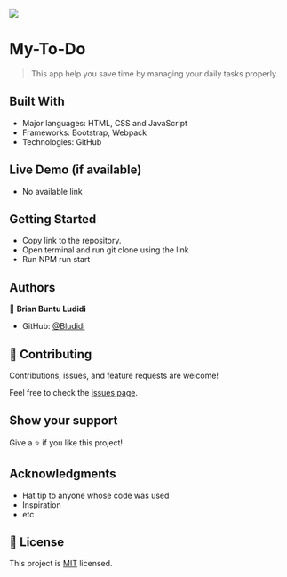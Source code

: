 ![](https://img.shields.io/badge/Microverse-blueviolet)

# My-To-Do

> This app help you save time by managing your daily tasks properly.


## Built With

- Major languages: HTML, CSS and JavaScript 
- Frameworks: Bootstrap, Webpack 
- Technologies: GitHub 

## Live Demo (if available)
- No available link



## Getting Started

- Copy link to the repository. 
- Open terminal and run git clone using the link 
- Run NPM run start 


## Authors

👤 **Brian Buntu Ludidi**

- GitHub: [@Bludidi](https://github.com/Bludidi)


## 🤝 Contributing

Contributions, issues, and feature requests are welcome!

Feel free to check the [issues page](../../issues/).

## Show your support

Give a ⭐️ if you like this project!

## Acknowledgments

- Hat tip to anyone whose code was used
- Inspiration
- etc

## 📝 License

This project is [MIT](./LICENSE) licensed.

